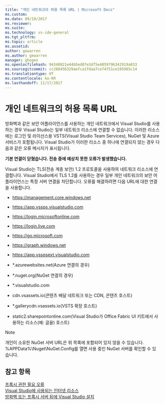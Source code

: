```yaml
---
title: "개인 네트워크의 허용 목록 URL | Microsoft Docs"
ms.custom: 
ms.date: 09/19/2017
ms.reviewer: 
ms.suite: 
ms.technology: vs-ide-general
ms.tgt_pltfrm: 
ms.topic: article
ms.assetid: 
author: gewarren
ms.author: gewarren
manager: ghogen
ms.openlocfilehash: 94348821e44b5ed07e3df5e4859796342919a833
ms.sourcegitcommit: cc288456329aefca1fdaa7ce74751ce195985c14
ms.translationtype: HT
ms.contentlocale: ko-KR
ms.lasthandoff: 11/17/2017
---
```

# <a name="whitelisting-urls-in-a-private-network"></a>개인 네트워크의 허용 목록 URL

방화벽과 같은 보안 어플라이언스를 사용하는 개인 네트워크에서 Visual Studio를 사용하는 경우 Visual Studio는 일부 네트워크 리소스에 연결할 수 없습니다. 이러한 리소스에는 로그인 및 라이선스용 VSTS(Visual Studio Team Services), NuGet 및 Azure 서비스가 포함됩니다. Visual Studio가 이러한 리소스 중 하나에 연결되지 않는 경우 다음과 같은 오류 메시지가 표시됩니다.

  **기본 연결이 닫혔습니다. 전송 중에 예상치 못한 오류가 발생했습니다.**

Visual Studio는 TLS(전송 계층 보안) 1.2 프로토콜을 사용하여 네트워크 리소스에 연결합니다. Visual Studio에서 TLS 1.2를 사용하는 경우 일부 개인 네트워크의 보안 어플라이언스는 특정 서버 연결을 차단합니다. 오류를 해결하려면 다음 URL에 대한 연결을 사용합니다.

- https://management.core.windows.net

- https://app.vssps.visualstudio.com

- https://login.microsoftonline.com

- https://login.live.com

- https://go.microsoft.com

- https://graph.windows.net

- https://app.vsspsext.visualstudio.com

- *.azurewebsites.net(Azure 연결의 경우)

- *.nuget.org(NuGet 연결의 경우)

- *.visualstudio.com

- cdn.vsassets.io(콘텐츠 배달 네트워크 또는 CDN, 콘텐츠 호스트)

- *.gallerycdn.vsassets.io(VSTS 확장 호스트)

- static2.sharepointonline.com(Visual Studio가 Office Fabric UI 키트에서 사용하는 리소스(예: 글꼴) 호스트)

> [!NOTE]
> 개인이 소유한 NuGet 서버 URL은 위 목록에 포함되어 있지 않을 수 있습니다. %APPData%\Nuget\NuGet.Config를 열면 사용 중인 NuGet 서버를 확인할 수 있습니다.

## <a name="see-also"></a>참고 항목

[프록시 권한 필요 오류](../ide/reference/proxy-authorization-required.md)  
[Visual Studio에 사용되는 인터넷 리소스](../ide/connected-environment.md)  
[방화벽 또는 프록시 서버 뒤에 Visual Studio 설치](../install/install-visual-studio-behind-a-firewall-or-proxy-server.md)
